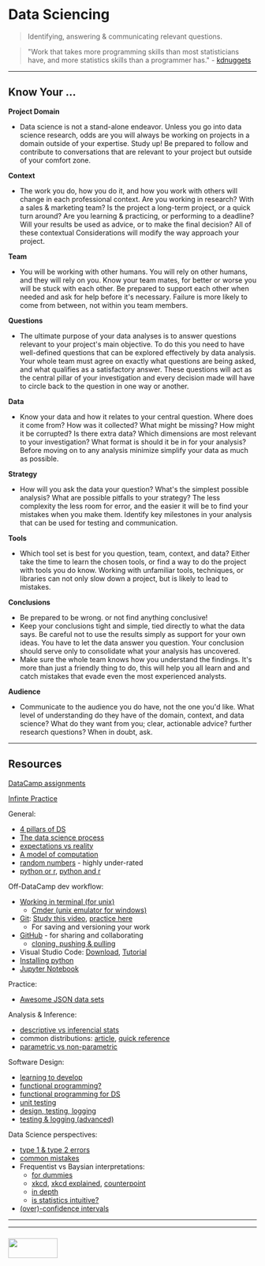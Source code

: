 # Data Sciencing


> Identifying, answering & communicating relevant questions.

> "Work that takes more programming skills than most statisticians have, and more statistics skills than a programmer has." - [kdnuggets](https://www.kdnuggets.com/2016/10/battle-data-science-venn-diagrams.html)

___

## Know Your ... 


__Project Domain__
* Data science is not a stand-alone endeavor. Unless you go into data science research, odds are you will always be working on projects in a domain outside of your expertise. Study up! Be prepared to follow and contribute to conversations that are relevant to your project but outside of your comfort zone.

__Context__
* The work you do, how you do it, and how you work with others will change in each professional context. Are you working in research? With a sales & marketing team? Is the project a long-term project, or a quick turn around? Are you learning & practicing, or performing to a deadline? Will your results be used as advice, or to make the final decision?  All of these contextual Considerations will modify the way approach your project.

__Team__
* You will be working with other humans.  You will rely on other humans, and they will rely on you.  Know your team mates, for better or worse you will be stuck with each other.  Be prepared to support each other when needed and ask for help before it's necessary. Failure is more likely to come from between, not within you team members.

__Questions__
* The ultimate purpose of your data analyses is to answer questions relevant to your project's main objective.  To do this you need to have well-defined questions that can be explored effectively by data analysis. Your whole team must agree on exactly what questions are being asked, and what qualifies as a satisfactory answer.  These questions will act as the central pillar of your investigation and every decision made will have to circle back to the question in one way or another.

__Data__
* Know your data and how it relates to your central question. Where does it come from? How was it collected?  What might be missing? How might it be corrupted?  Is there extra data?  Which dimensions are most relevant to your investigation? What format is should it be in for your analysis? Before moving on to any analysis minimize simplify your data as much as possible.

__Strategy__
* How will you ask the data your question?  What's the simplest possible analysis?  What are possible pitfalls to your strategy? The less complexity the less room for error, and the easier it will be to find your mistakes when you make them. Identify key milestones in your analysis that can be used for testing and communication.

__Tools__
*  Which tool set is best for you question, team, context, and data?  Either take the time to learn the chosen tools, or find a way to do the project with tools you do know.  Working with unfamiliar tools, techniques, or libraries can not only slow down a project, but is likely to lead to mistakes.

__Conclusions__
* Be prepared to be wrong. or not find anything conclusive!
* Keep your conclusions tight and simple, tied directly to what the data says. Be careful not to use the results simply as support for your own ideas.   You have to let the data answer you question. Your conclusion should serve only to consolidate what your analysis has uncovered. 
* Make sure the whole team knows how you understand the findings.  It's more than just a friendly thing to do, this will help you all learn and and catch mistakes that evade even the most experienced analysts.    

__Audience__
* Communicate to the audience you do have, not the one you'd like.  What level of understanding do they have of the domain, context, and data science?  What do they want from you; clear, actionable advice? further research questions? When in doubt, ask.   


___

## Resources

[DataCamp assignments](./data-camp-assignments.md)

[Infinte Practice](./infinite-practice.md)

General:
* [4 pillars of DS](https://www.innoarchitech.com/what-is-data-science-does-data-scientist-do/)
* [The data science process](https://docs.microsoft.com/en-us/azure/machine-learning/team-data-science-process/overview)
* [expectations vs reality](https://towardsdatascience.com/why-so-many-data-scientists-are-leaving-their-jobs-a1f0329d7ea4)
* [A model of computation](https://docs.google.com/presentation/d/1uKGPsFpv5BzRzzkvz2TaplWSx_oelMOlUHa0zg770vY/edit?usp=sharing)
* [random numbers](https://www.random.org) - highly under-rated
* [python or r](https://www.datacamp.com/community/tutorials/r-or-python-for-data-analysis), [python and r](https://stats.stackexchange.com/questions/238726/how-do-r-and-python-complement-each-other-in-data-science/238975)


Off-DataCamp dev workflow:
* [Working in terminal (for unix)](https://www.rithmschool.com/courses/terminal)
  * [Cmder (unix emulator for windows)](http://cmder.net)
* [Git](https://elewa-academy.github.io/Precourse/5-next-steps/git.html): [Study this video](https://www.youtube.com/watch?v=1ffBJ4sVUb4), [practice here](https://learngitbranching.js.org)
  * For saving and versioning your work
* [GitHub](https://elewa-academy.github.io/Precourse/5-next-steps/git-github.html) - for sharing and collaborating
  * [cloning, pushing & pulling](https://github.com/elewa-academy/using-starter-repos)
* Visual Studio Code: [Download](https://visualstudio.microsoft.com/vs/), [Tutorial](https://learngitbranching.js.org)
* [Installing python](https://wiki.python.org/moin/BeginnersGuide/Download)
* [Jupyter Notebook](https://jupyter-notebook-beginner-guide.readthedocs.io/en/latest/)

Practice:
* [Awesome JSON data sets](https://github.com/jdorfman/awesome-json-datasets)


Analysis & Inference:
* [descriptive vs inferencial stats](http://statisticsbyjim.com/basics/descriptive-inferential-statistics/)
* common distributions: [article](https://www.analyticsvidhya.com/blog/2017/09/6-probability-distributions-data-science/), [quick reference](./common-distributions.pdf)
* [parametric vs non-parametric](https://keydifferences.com/difference-between-parametric-and-nonparametric-test.html)

Software Design:
* [learning to develop](https://github.com/elewa-academy/effective-learning)  
* [functional programming?](https://maryrosecook.com/blog/post/a-practical-introduction-to-functional-programming)
* [functional programming for DS](https://vimeo.com/116151995)
* [unit testing](https://medium.com/@MohammedS/beyond-data-science-unit-testing-bb537af38426)
* [design, testing, logging](https://towardsdatascience.com/how-to-write-a-production-level-code-in-data-science-5d87bd75ced)
* [testing & logging (advanced)](https://towardsdatascience.com/unit-testing-and-logging-for-data-science-d7fb8fd5d217)

Data Science perspectives:
* [type 1 & type 2 errors](https://en.wikipedia.org/wiki/Type_I_and_type_II_errors)
* [common mistakes](https://www.ma.utexas.edu/users/mks/statmistakes/StatisticsMistakes.html)
* Frequentist vs Baysian interpretations:
  * [for dummies](https://www.dummies.com/education/science/biology/two-views-of-probability/)
  * [xkcd](https://xkcd.com/1132/), [xkcd explained](https://www.explainxkcd.com/wiki/index.php/1132:_Frequentists_vs._Bayesians), [counterpoint](https://stats.stackexchange.com/questions/43339/whats-wrong-with-xkcds-frequentists-vs-bayesians-comic)
  * [in depth](https://www.analyticsvidhya.com/blog/2016/06/bayesian-statistics-beginners-simple-english/)
  * [is statistics intuitive?](https://www.cep.ucsb.edu/papers/intuitivestat96.pdf)
* [(over)-confidence intervals](http://allendowney.blogspot.com/2015/03/statistical-inference-is-only-mostly.html)




___
___
### <a href="http://elewa.education/blog" target="_blank"><img src="https://user-images.githubusercontent.com/18554853/34921062-506450ae-f97d-11e7-875f-6feeb26ad72d.png" width="100" height="40"/></a>

